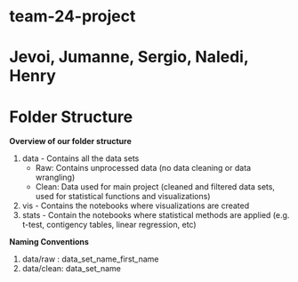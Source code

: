 # team-24-project

# Jevoi, Jumanne, Sergio, Naledi, Henry

# Folder Structure

**Overview of our folder structure**

1. data - Contains all the data sets
   - Raw: Contains unprocessed data (no data cleaning or data wrangling)
   - Clean: Data used for main project (cleaned and filtered data sets, used for statistical functions and visualizations)
2. vis - Contains the notebooks where visualizations are created
3. stats - Contain the notebooks where statistical methods are applied
   (e.g. t-test, contigency tables, linear regression, etc)

**Naming Conventions**

1. data/raw : data_set_name_first_name
2. data/clean: data_set_name
